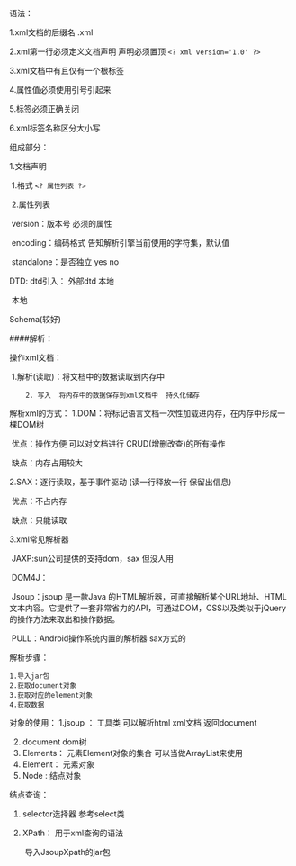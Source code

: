语法：

1.xml文档的后缀名  .xml

2.xml第一行必须定义文档声明 声明必须置顶 `<? xml version='1.0' ?>`

3.xml文档中有且仅有一个根标签

4.属性值必须使用引号引起来

5.标签必须正确关闭

6.xml标签名称区分大小写

组成部分：

1.文档声明

​	1.格式 `<? 属性列表 ?>`

​	2.属性列表

​			version：版本号 必须的属性

​			encoding：编码格式  告知解析引擎当前使用的字符集，默认值

​			standalone：是否独立  yes  no

DTD:
	dtd引入：  外部dtd  本地<!DOCTYPE 根标签名 SYSTEM "文件的位置">

​									  本地<!DOCTYPE 根标签名 PUBLIC "文件的名字" "文件的位置">			

Schema(较好)

####解析：

操作xml文档：

​	1.解析(读取)：将文档中的数据读取到内存中

		2. 写入  将内存中的数据保存到xml文档中  持久化储存

解析xml的方式：
1.DOM：将标记语言文档一次性加载进内存，在内存中形成一棵DOM树

​	优点：操作方便  可以对文档进行 CRUD(增删改查)的所有操作

​	缺点：内存占用较大

2.SAX：逐行读取，基于事件驱动 (读一行释放一行  保留出信息)

​	优点：不占内存

​	缺点：只能读取

3.xml常见解析器

​	JAXP:sun公司提供的支持dom，sax  但没人用

​	DOM4J：

​	Jsoup：jsoup 是一款Java 的HTML解析器，可直接解析某个URL地址、HTML文本内容。它提供了一套非常省力的API，可通过DOM，CSS以及类似于jQuery的操作方法来取出和操作数据。

​	PULL：Android操作系统内置的解析器  sax方式的

解析步骤：

```
1.导入jar包
2.获取document对象
3.获取对应的element对象
4.获取数据
```

对象的使用：
	1.jsoup  ： 工具类  可以解析html  xml文档 返回document

2. document  dom树
3. Elements：  元素Element对象的集合  可以当做ArrayList<Element>来使用
4. Element： 元素对象
5. Node  :  结点对象

结点查询：

1. selector选择器  参考select类

2. XPath： 用于xml查询的语法

   ​	导入JsoupXpath的jar包

   